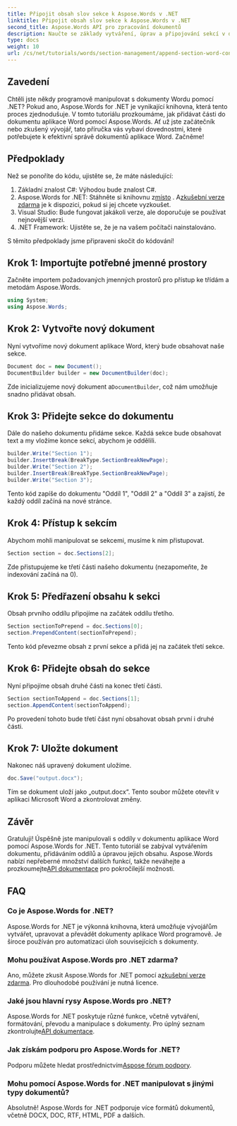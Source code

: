 ```yaml
---
title: Připojit obsah slov sekce k Aspose.Words v .NET
linktitle: Připojit obsah slov sekce k Aspose.Words v .NET
second_title: Aspose.Words API pro zpracování dokumentů
description: Naučte se základy vytváření, úprav a připojování sekcí v dokumentech aplikace Word pomocí snadno srozumitelných příkladů, které jsou ideální pro začátečníky i zkušené vývojáře.
type: docs
weight: 10
url: /cs/net/tutorials/words/section-management/append-section-word-content/
---
```

## Zavedení

Chtěli jste někdy programově manipulovat s dokumenty Wordu pomocí .NET? Pokud ano, Aspose.Words for .NET je vynikající knihovna, která tento proces zjednodušuje. V tomto tutoriálu prozkoumáme, jak přidávat části do dokumentu aplikace Word pomocí Aspose.Words. Ať už jste začátečník nebo zkušený vývojář, tato příručka vás vybaví dovednostmi, které potřebujete k efektivní správě dokumentů aplikace Word. Začněme!

## Předpoklady

Než se ponoříte do kódu, ujistěte se, že máte následující:

1. Základní znalost C#: Výhodou bude znalost C#.
2.  Aspose.Words for .NET: Stáhněte si knihovnu z[místo](https://releases.aspose.com/words/net/) . A[zkušební verze zdarma](https://releases.aspose.com/) je k dispozici, pokud si jej chcete vyzkoušet.
3. Visual Studio: Bude fungovat jakákoli verze, ale doporučuje se používat nejnovější verzi.
4. .NET Framework: Ujistěte se, že je na vašem počítači nainstalováno.

S těmito předpoklady jsme připraveni skočit do kódování!

## Krok 1: Importujte potřebné jmenné prostory

Začněte importem požadovaných jmenných prostorů pro přístup ke třídám a metodám Aspose.Words.

```csharp
using System;
using Aspose.Words;
```

## Krok 2: Vytvořte nový dokument

Nyní vytvoříme nový dokument aplikace Word, který bude obsahovat naše sekce.

```csharp
Document doc = new Document();
DocumentBuilder builder = new DocumentBuilder(doc);
```

Zde inicializujeme nový dokument a`DocumentBuilder`, což nám umožňuje snadno přidávat obsah.

## Krok 3: Přidejte sekce do dokumentu

Dále do našeho dokumentu přidáme sekce. Každá sekce bude obsahovat text a my vložíme konce sekcí, abychom je oddělili.

```csharp
builder.Write("Section 1");
builder.InsertBreak(BreakType.SectionBreakNewPage);
builder.Write("Section 2");
builder.InsertBreak(BreakType.SectionBreakNewPage);
builder.Write("Section 3");
```

Tento kód zapíše do dokumentu "Oddíl 1", "Oddíl 2" a "Oddíl 3" a zajistí, že každý oddíl začíná na nové stránce.

## Krok 4: Přístup k sekcím

Abychom mohli manipulovat se sekcemi, musíme k nim přistupovat.

```csharp
Section section = doc.Sections[2];
```

Zde přistupujeme ke třetí části našeho dokumentu (nezapomeňte, že indexování začíná na 0).

## Krok 5: Předřazení obsahu k sekci

Obsah prvního oddílu připojíme na začátek oddílu třetího.

```csharp
Section sectionToPrepend = doc.Sections[0];
section.PrependContent(sectionToPrepend);
```

Tento kód převezme obsah z první sekce a přidá jej na začátek třetí sekce.

## Krok 6: Přidejte obsah do sekce

Nyní připojíme obsah druhé části na konec třetí části.

```csharp
Section sectionToAppend = doc.Sections[1];
section.AppendContent(sectionToAppend);
```

Po provedení tohoto bude třetí část nyní obsahovat obsah první i druhé části.

## Krok 7: Uložte dokument

Nakonec náš upravený dokument uložíme.

```csharp
doc.Save("output.docx");
```

Tím se dokument uloží jako „output.docx“. Tento soubor můžete otevřít v aplikaci Microsoft Word a zkontrolovat změny.

## Závěr

 Gratuluji! Úspěšně jste manipulovali s oddíly v dokumentu aplikace Word pomocí Aspose.Words for .NET. Tento tutoriál se zabýval vytvářením dokumentu, přidáváním oddílů a úpravou jejich obsahu. Aspose.Words nabízí nepřeberné množství dalších funkcí, takže neváhejte a prozkoumejte[API dokumentace](https://reference.aspose.com/words/net/) pro pokročilejší možnosti.

## FAQ

### Co je Aspose.Words for .NET?

Aspose.Words for .NET je výkonná knihovna, která umožňuje vývojářům vytvářet, upravovat a převádět dokumenty aplikace Word programově. Je široce používán pro automatizaci úloh souvisejících s dokumenty.

### Mohu používat Aspose.Words pro .NET zdarma?

 Ano, můžete zkusit Aspose.Words for .NET pomocí a[zkušební verze zdarma](https://releases.aspose.com/). Pro dlouhodobé používání je nutná licence.

### Jaké jsou hlavní rysy Aspose.Words pro .NET?

 Aspose.Words for .NET poskytuje různé funkce, včetně vytváření, formátování, převodu a manipulace s dokumenty. Pro úplný seznam zkontrolujte[API dokumentace](https://reference.aspose.com/words/net/).

### Jak získám podporu pro Aspose.Words for .NET?

 Podporu můžete hledat prostřednictvím[Aspose fórum podpory](https://forum.aspose.com/c/words/8).

### Mohu pomocí Aspose.Words for .NET manipulovat s jinými typy dokumentů?

Absolutně! Aspose.Words for .NET podporuje více formátů dokumentů, včetně DOCX, DOC, RTF, HTML, PDF a dalších.